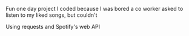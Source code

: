 Fun one day project I coded because I was bored a co worker asked to listen to my liked songs, but couldn't

Using requests and Spotify's web API
